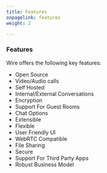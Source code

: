```yaml
---
title: Features
onpagelink: features
weight: 2

---
```



### **Features**

Wire offers the following key features:

*   Open Source
*   Video/Audio calls
*   Self Hosted
*   Internal/External Conversations
*   Encryption
*   Support For Guest Rooms
*   Chat Options
*   Extensible
*   Flexible
*   User Friendly UI
*   WebRTC Compatible
*   File Sharing
*   Secure
*   Support For Third Party Apps
*   Robust Business Model
